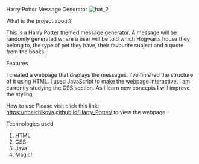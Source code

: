 
   
Harry Potter Message Generator
![hat_2](https://user-images.githubusercontent.com/101473925/159161369-f843339c-77fb-41e2-8c3a-f5d83cf61c41.jpg)


What is the project about?

This is a Harry Potter themed message generator. A message will be randomly generated where a user will be told which Hogwarts house they belong to, the type of pet they have, their favourite subject and a quote from the books.

Features

I created a webpage that displays the messages. I've finished the structure of it using HTML. I used JavaScript to make the webpage interactive. I am currently studying the CSS section. As I learn new concepts I will improve the styling.

How to use
Please visit click this link: https://nbelchikova.github.io/Harry_Potter/ to view the webpage.

Technologies used

1) HTML
2) CSS
3) Java
4) Magic!

